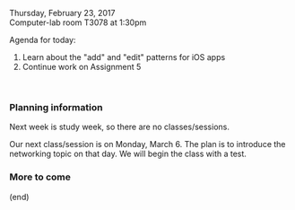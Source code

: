 Thursday, February 23, 2017  
Computer-lab room T3078 at 1:30pm  

Agenda for today:
1. Learn about the "add" and "edit" patterns for iOS apps  
2. Continue work on Assignment 5  
<br>

### Planning information  
Next week is study week, so there are no classes/sessions.  

Our next class/session is on Monday, March 6. The plan is to introduce the networking topic on that day. We will begin the class with a test.
<br>

### More to come  

(end)  
